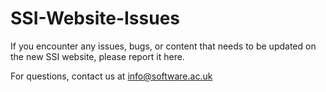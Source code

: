 # SSI-Website-Issues
If you encounter any issues, bugs, or content that needs to be updated on the new SSI website, please report it here.

For questions, contact us at info@software.ac.uk
